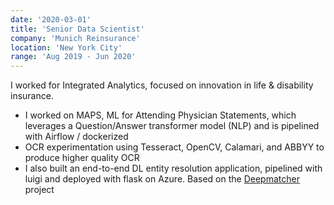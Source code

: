 ```yaml
---
date: '2020-03-01'
title: 'Senior Data Scientist'
company: 'Munich Reinsurance'
location: 'New York City'
range: 'Aug 2019 - Jun 2020'
---
```


I worked for Integrated Analytics, focused on innovation in life & disability insurance.

- I worked on MAPS, ML for Attending Physician Statements, which leverages a Question/Answer transformer model (NLP) and is pipelined with Airflow / dockerized
- OCR experimentation using Tesseract, OpenCV, Calamari, and ABBYY to produce higher quality OCR
- I also built an end-to-end DL entity resolution application, pipelined with luigi and deployed with flask on Azure. Based on the [Deepmatcher](https://github.com/anhaidgroup/deepmatcher) project
